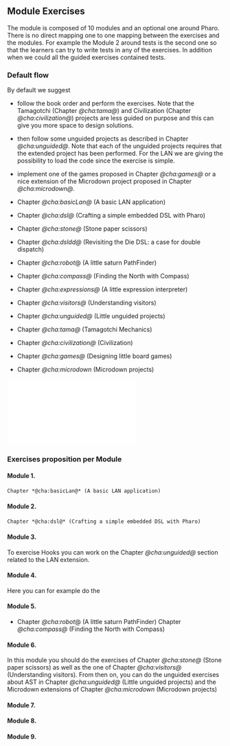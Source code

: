 ## Module Exercises

The module is composed of 10 modules and an optional one around Pharo.
There is no direct mapping one to one mapping between the exercises and the modules. 
For example the Module 2 around tests is the second one so that the learners can try to write tests in any of the exercises. In addition when we could all the guided exercises contained tests. 


### Default flow
By default we suggest 
- follow the book order and perform the exercises. Note that the Tamagotchi (Chapter *@cha:tama@*) and Civilization (Chapter *@cha:civilization@*) projects are less guided on purpose and this can give you more space to design solutions.
- then follow some unguided projects as described in Chapter *@cha:unguided@*. Note that each of the unguided projects requires that the extended project has been performed. For the LAN we are giving the possibility to load the code since the exercise is simple. 
-  implement one of the games proposed in Chapter *@cha:games@* or a nice extension of the Microdown project proposed in Chapter *@cha:microdown@*.

- Chapter *@cha:basicLan@* (A basic LAN application)
- Chapter *@cha:dsl@* (Crafting a simple embedded DSL with Pharo)
- Chapter *@cha:stone@* (Stone paper scissors)
- Chapter *@cha:dsldd@* (Revisiting the Die DSL: a case for double dispatch)
- Chapter *@cha:robot*@ (A little saturn PathFinder)
- Chapter *@cha:compass@* (Finding the North with Compass)
- Chapter *@cha:expressions@* (A little expression interpreter)
- Chapter *@cha:visitors@* (Understanding visitors)
- Chapter *@cha:unguided@* (Little unguided projects)
- Chapter *@cha:tama@* (Tamagotchi Mechanics)
- Chapter *@cha:civilization@* (Civilization)
- Chapter *@cha:games@* (Designing little board games)
- Chapter *@cha:microdown* (Microdown projects)

![Module exercise map.](figures/mapL.pdf)

### Exercises proposition per Module

#### Module 1.
	Chapter *@cha:basicLan@* (A basic LAN application)

#### Module 2. 
	Chapter *@cha:dsl@* (Crafting a simple embedded DSL with Pharo)

#### Module 3.
To exercise Hooks you can work on the Chapter *@cha:unguided@*  section related to the LAN extension.

#### Module 4. 
Here you can for example do the 

#### Module 5. 
- Chapter *@cha:robot*@ (A little saturn PathFinder)
Chapter *@cha:compass@* (Finding the North with Compass)

#### Module 6. 
In this module you should do the exercises of Chapter *@cha:stone@* (Stone paper scissors) as well as the one of Chapter *@cha:visitors@* (Understanding visitors).
From then on, you can do the unguided exercises about AST in Chapter *@cha:unguided@* (Little unguided projects) and the Microdown extensions of Chapter *@cha:microdown* (Microdown projects)
	
#### Module 7. 
#### Module 8. 
#### Module 9. 
 	
	
	


